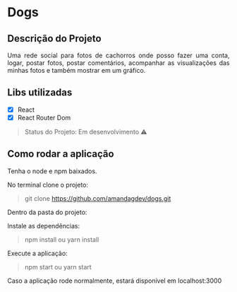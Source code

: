 # Dogs

## Descrição do Projeto

<p align="justify">Uma rede social para fotos de cachorros onde posso fazer uma conta, logar, postar fotos, postar comentários, acompanhar as visualizações das minhas fotos e também mostrar em um gráfico. </p>

## Libs utilizadas 
- [X] React 
- [X] React Router Dom

> Status do Projeto: Em desenvolvimento :warning:

## Como rodar a aplicação

Tenha o node e npm baixados.

No terminal clone o projeto:
> git clone https://github.com/amandagdev/dogs.git

Dentro da pasta do projeto:

Instale as dependências:
> npm install ou yarn install

Execute a aplicação:
> npm start ou yarn start

Caso a aplicação rode normalmente, estará disponível em localhost:3000
